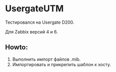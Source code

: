 # UsergateUTM

Тестировался на Usergate D200.

Для Zabbix версий 4 и 6.

## Howto:
1. Выполнить импорт файлов .mib.
2. Импортировать и прикрепить шаблон к хосту.
